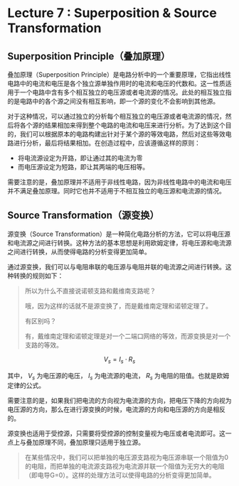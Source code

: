 # Lecture 7 : Superposition & Source Transformation

## Superposition Principle（叠加原理）

叠加原理（Superposition Principle）是电路分析中的一个重要原理，它指出线性电路中的电流和电压是各个独立源单独作用时的电流和电压的代数和。这一性质适用于一个电路中含有多个相互独立的电压源或者电流源的情况。此处的相互独立指的是电路中的各个源之间没有相互影响，即一个源的变化不会影响到其他源。

对于这种情况，可以通过独立的分析每个相互独立的电压源或者电流源的情况，然后将各个源的结果相加来得到整个电路的电流和电压来进行分析。为了达到这个目的，我们可以根据原本的电路构建出针对于某个源的等效电路，然后对这些等效电路进行分析，最后将结果相加。在创造过程中，应该遵循这样的原则：

- 将电流源设定为开路，即让通过其的电流为零
- 而电压源设定为短路，即让其两端的电压相等。

需要注意的是，叠加原理并不适用于非线性电路，因为非线性电路中的电流和电压并不满足叠加原理。同时它也并不适用于不相互独立的电压源和电流源的情况。

## Source Transformation（源变换）

源变换（Source Transformation）是一种简化电路分析的方法，它可以将电压源和电流源之间进行转换。这种方法的基本思想是利用欧姆定律，将电压源和电流源之间进行转换，从而使得电路的分析变得更加简单。

通过源变换，我们可以与电阻串联的电压源与电阻并联的电流源之间进行转换。这种转换的规则如下：

> 所以为什么不直接说诺顿支路和戴维南支路呢？
> 
> 哦，因为这样的话就不是源变换了，而是戴维南定理和诺顿定理了。
> 
> 有区别吗？
> 
> 有，戴维南定理和诺顿定理是对一个二端口网络的等效，而源变换是对一个支路的等效。

$$
V_s = I_s \cdot R_s
$$

其中， $V_s$ 为电压源的电压， $I_s$ 为电流源的电流， $R_s$ 为电阻的阻值。也就是欧姆定律的公式。

需要注意的是，如果我们把电流的方向视为电流源的方向，把电压下降的方向视为电压源的方向，那么在进行源变换的时候，电流源的方向和电压源的方向是相反的。

源变换也适用于受控源，只需要将受控源的控制变量视为电压或者电流即可。这一点上与叠加原理不同，叠加原理只适用于独立源。

> 在某些情况中，我们可以把单独的电压源支路视为电压源串联一个阻值为0的电阻，而把单独的电流源支路视为电流源并联一个阻值为无穷大的电阻（即电导G=0）。这样的处理方法可以使得电路的分析变得更加简单。
